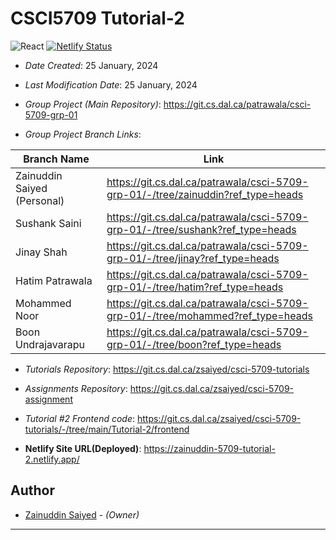 # CSCI5709 Tutorial-2

![React](https://img.shields.io/badge/React-18.2.0-orange) [![Netlify Status](https://api.netlify.com/api/v1/badges/fe716b22-fb86-4621-be3d-78d3f58c7dec/deploy-status)](https://app.netlify.com/sites/zainuddin-5709-tutorial-2/deploys)

* *Date Created*: 25 January, 2024
* *Last Modification Date*: 25 January, 2024

* *Group Project (Main Repository)*: https://git.cs.dal.ca/patrawala/csci-5709-grp-01
* *Group Project Branch Links*: 



| Branch Name | Link|
|--|--|
| Zainuddin Saiyed (Personal) | https://git.cs.dal.ca/patrawala/csci-5709-grp-01/-/tree/zainuddin?ref_type=heads|
| Sushank Saini | https://git.cs.dal.ca/patrawala/csci-5709-grp-01/-/tree/sushank?ref_type=heads|
| Jinay Shah | https://git.cs.dal.ca/patrawala/csci-5709-grp-01/-/tree/jinay?ref_type=heads |
| Hatim Patrawala | https://git.cs.dal.ca/patrawala/csci-5709-grp-01/-/tree/hatim?ref_type=heads|
| Mohammed Noor | https://git.cs.dal.ca/patrawala/csci-5709-grp-01/-/tree/mohammed?ref_type=heads|
| Boon Undrajavarapu | https://git.cs.dal.ca/patrawala/csci-5709-grp-01/-/tree/boon?ref_type=heads|


* *Tutorials Repository*: https://git.cs.dal.ca/zsaiyed/csci-5709-tutorials
* *Assignments Repository*: https://git.cs.dal.ca/zsaiyed/csci-5709-assignment
 
* *Tutorial #2 Frontend code*: https://git.cs.dal.ca/zsaiyed/csci-5709-tutorials/-/tree/main/Tutorial-2/frontend
* **Netlify Site URL(Deployed)**: https://zainuddin-5709-tutorial-2.netlify.app/



## Author
 
* [Zainuddin Saiyed](zainuddin.s@dal.ca) - *(Owner)*
 
 ---
